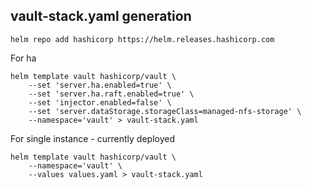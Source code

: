 
## vault-stack.yaml generation

```
helm repo add hashicorp https://helm.releases.hashicorp.com
```

For ha  
```
helm template vault hashicorp/vault \
    --set 'server.ha.enabled=true' \
    --set 'server.ha.raft.enabled=true' \
    --set 'injector.enabled=false' \
    --set 'server.dataStorage.storageClass=managed-nfs-storage' \
    --namespace='vault' > vault-stack.yaml
```

For single instance - currently deployed
```
helm template vault hashicorp/vault \
    --namespace='vault' \
    --values values.yaml > vault-stack.yaml
```
